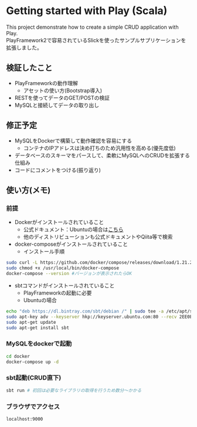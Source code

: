 # Getting started with Play (Scala)

This project demonstrate how to create a simple CRUD application with Play.  
PlayFramework2で容易されているSlickを使ったサンプルサプリケーションを拡張しました。

## 検証したこと
- PlayFrameworkの動作理解
  - アセットの使い方(Bootstrap導入)
- RESTを使ってデータのGET/POSTの検証
- MySQLと接続してデータの取り出し

## 修正予定
- MySQLをDockerで構築して動作確認を容易にする
  - コンテナのIPアドレスは決め打ちのため汎用性を高める(優先度低)
- データベースのスキーマをパースして、柔軟にMySQLへのCRUDを拡張する仕組み
- コードにコメントをつける(振り返り)

## 使い方(メモ)

### 前提
- Dockerがインストールされていること
  - 公式ドキュメント：Ubuntuの場合は[こちら](https://docs.docker.com/install/linux/docker-ce/ubuntu/)
  - 他のディストリビューションも公式ドキュメントやQiita等で検索
- docker-composeがインストールされていること
  - インストール手順
```bash
sudo curl -L https://github.com/docker/compose/releases/download/1.21.2/docker-compose-$(uname -s)-$(uname -m) -o /usr/local/bin/docker-compose
sudo chmod +x /usr/local/bin/docker-compose
docker-compose --version #バージョンが表示されたらOK
```

- sbtコマンドがインストールされていること
  - PlayFrameworkの起動に必要
  - Ubuntuの場合
```bash
echo "deb https://dl.bintray.com/sbt/debian /" | sudo tee -a /etc/apt/sources.list.d/sbt.list
sudo apt-key adv --keyserver hkp://keyserver.ubuntu.com:80 --recv 2EE0EA64E40A89B84B2DF73499E82A75642AC823
sudo apt-get update
sudo apt-get install sbt
```

### MySQLをdockerで起動
```bash
cd docker
docker-compose up -d
```

### sbt起動(CRUD直下)
```bash
sbt run # 初回は必要なライブラリの取得を行うため数分〜かかる
```

### ブラウザでアクセス
```bash
localhost:9000
```
